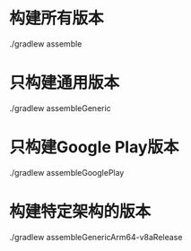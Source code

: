 # 构建所有版本
./gradlew assemble

# 只构建通用版本
./gradlew assembleGeneric

# 只构建Google Play版本
./gradlew assembleGooglePlay

# 构建特定架构的版本
./gradlew assembleGenericArm64-v8aRelease
